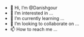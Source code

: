 - 👋 Hi, I’m @Danishgour
- 👀 I’m interested in ...
- 🌱 I’m currently learning ...
- 💞️ I’m looking to collaborate on ...
- 📫 How to reach me ...

<!---
Danishgour/Danishgour is a ✨ special ✨ repository because its `README.md` (this file) appears on your GitHub profile.
You can click the Preview link to take a look at your changes.
--->

